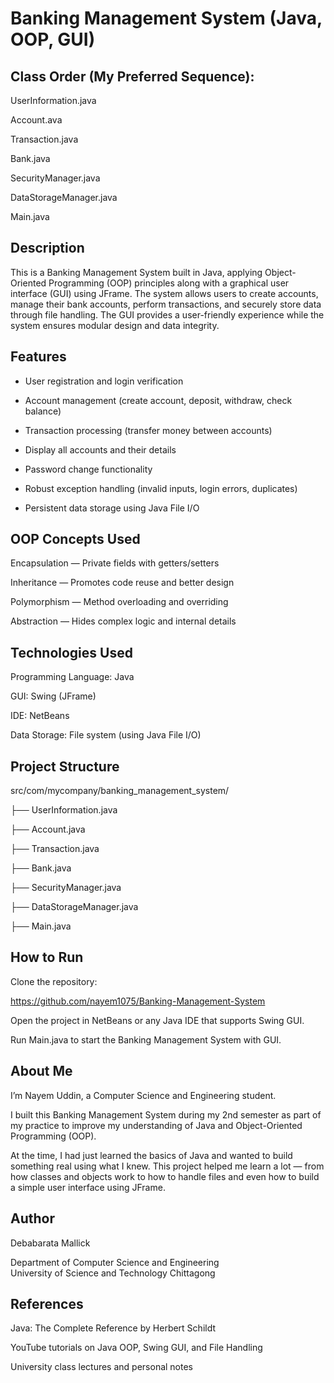 # Banking Management System (Java, OOP, GUI)

## Class Order (My Preferred Sequence):

UserInformation.java

Account.ava

Transaction.java

Bank.java

SecurityManager.java

DataStorageManager.java

Main.java

## Description
This is a Banking Management System built in Java, applying Object-Oriented Programming (OOP) principles along with a graphical user interface (GUI) using JFrame. The system allows users to create accounts, manage their bank accounts, perform transactions, and securely store data through file handling. The GUI provides a user-friendly experience while the system ensures modular design and data integrity.

## Features
- User registration and login verification
  
- Account management (create account, deposit, withdraw, check balance)
  
- Transaction processing (transfer money between accounts)
  
- Display all accounts and their details
  
- Password change functionality
  
- Robust exception handling (invalid inputs, login errors, duplicates)
  
- Persistent data storage using Java File I/O
  

## OOP Concepts Used
Encapsulation — Private fields with getters/setters

Inheritance — Promotes code reuse and better design

Polymorphism — Method overloading and overriding

Abstraction — Hides complex logic and internal details


## Technologies Used

Programming Language: Java

GUI: Swing (JFrame)

IDE: NetBeans

Data Storage: File system (using Java File I/O)


## Project Structure

src/com/mycompany/banking_management_system/

├── UserInformation.java

├── Account.java

├── Transaction.java

├── Bank.java

├── SecurityManager.java

├── DataStorageManager.java

├── Main.java

## How to Run
Clone the repository:

https://github.com/nayem1075/Banking-Management-System  

Open the project in NetBeans or any Java IDE that supports Swing GUI.

Run Main.java to start the Banking Management System with GUI.


## About Me

I’m Nayem Uddin, a Computer Science and Engineering student.

I built this Banking Management System during my 2nd semester as part of my practice to improve my understanding of Java and Object-Oriented Programming (OOP).

At the time, I had just learned the basics of Java and wanted to build something real using what I knew. This project helped me learn a lot — from how classes and objects work to how to handle files and even how to build a simple user interface using JFrame.


## Author

Debabarata Mallick   

Department of Computer Science and Engineering                                                                                             
University of Science and Technology Chittagong

## References

Java: The Complete Reference by Herbert Schildt

YouTube tutorials on Java OOP, Swing GUI, and File Handling

University class lectures and personal notes
